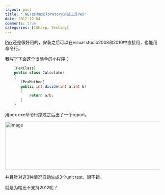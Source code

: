 ```yaml
---
layout: post
title: ".NET自动exploratory测试工具Pex"
date: 2012-12-04
comments: true
categories: [CSharp, Testing]
---
```

<p><a href="http://research.microsoft.com/en-us/projects/pex/">Pex</a>还是很好用的，安装之后可以在visual studio2008和2010中直接用，也能用命令行。</p>  <p>我写了下面这个很简单的小程序：</p>  

```c#
	[PexClass]
    public class Calculator
    {
       [PexMethod]
       public int divide(int a,int b)
       {
           return a/b;
       }
    }
```

<p>用pex.exe命令行跑过之后出了一个report。</p>

<p><a href="http://images.cnblogs.com/cnblogs_com/fresky/201212/201212040041106000.png"><img style="background-image: none; border-bottom: 0px; border-left: 0px; padding-left: 0px; padding-right: 0px; display: inline; border-top: 0px; border-right: 0px; padding-top: 0px" title="image" border="0" alt="image" src="http://images.cnblogs.com/cnblogs_com/fresky/201212/20121204004115979.png" width="1080" height="156" /></a></p>

<p>并且针对这3种情况自动生成3个unit test，很不错。</p>

<p>就是为啥还不支持2012呢？</p>